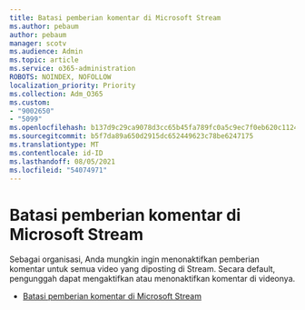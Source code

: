 ```yaml
---
title: Batasi pemberian komentar di Microsoft Stream
ms.author: pebaum
author: pebaum
manager: scotv
ms.audience: Admin
ms.topic: article
ms.service: o365-administration
ROBOTS: NOINDEX, NOFOLLOW
localization_priority: Priority
ms.collection: Adm_O365
ms.custom:
- "9002650"
- "5099"
ms.openlocfilehash: b137d9c29ca9078d3cc65b45fa789fc0a5c9ec7f0eb620c1124bf09ed6bfa852
ms.sourcegitcommit: b5f7da89a650d2915dc652449623c78be6247175
ms.translationtype: MT
ms.contentlocale: id-ID
ms.lasthandoff: 08/05/2021
ms.locfileid: "54074971"
---
```

# <a name="restrict-commenting-in-microsoft-stream"></a>Batasi pemberian komentar di Microsoft Stream

Sebagai organisasi, Anda mungkin ingin menonaktifkan pemberian komentar untuk semua video yang diposting di Stream. Secara default, pengunggah dapat mengaktifkan atau menonaktifkan komentar di videonya.

- [Batasi pemberian komentar di Microsoft Stream](https://docs.microsoft.com/stream/portal-disable-comments)

